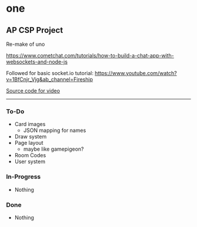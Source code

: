 # one

## AP CSP Project

Re-make of uno

<https://www.cometchat.com/tutorials/how-to-build-a-chat-app-with-websockets-and-node-js>

Followed for basic socket.io tutorial: 
<https://www.youtube.com/watch?v=1BfCnjr_Vjg&ab_channel=Fireship>

[Source code for video](https://github.com/fireship-io/socketio-minimal-demo)

---

### To-Do

-   Card images
    -   JSON mapping for names
-   Draw system
-   Page layout
    -   maybe like gamepigeon?
-   Room Codes
-   User system

### In-Progress

-   Nothing

### Done

-   Nothing
